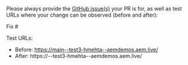 Please always provide the [GitHub issue(s)](../issues) your PR is for, as well as test URLs where your change can be observed (before and after):

Fix #<gh-issue-id>

Test URLs:
- Before: https://main--test3-hmehta--aemdemos.aem.live/
- After: https://<branch>--test3-hmehta--aemdemos.aem.live/
